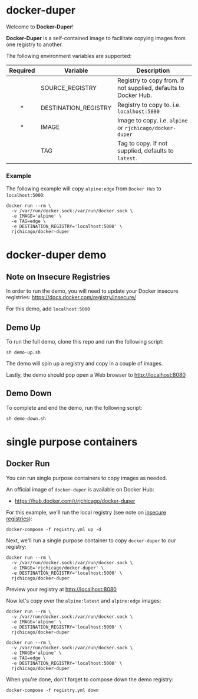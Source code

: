 # docker-duper

Welcome to **Docker-Duper**!

**Docker-Duper** is a self-contained image to facilitate copying images from one registry to another.

The following environment variables are supported:

| Required | Variable             | Description                                                     |
|:--------:|----------------------|-----------------------------------------------------------------|
|          | SOURCE_REGISTRY      | Registry to copy from. If not supplied, defaults to Docker Hub. |
|     *    | DESTINATION_REGISTRY | Registry to copy to. i.e. `localhost:5000`                      |
|     *    | IMAGE                | Image to copy. i.e. `alpine` or `rjchicago/docker-duper`        |
|          | TAG                  | Tag to copy. If not supplied, defaults to `latest`.             |

### Example
The following example will copy `alpine:edge` from `Docker Hub` to `localhost:5000`:

```
docker run --rm \
  -v /var/run/docker.sock:/var/run/docker.sock \
  -e IMAGE='alpine' \
  -e TAG=edge \
  -e DESTINATION_REGISTRY='localhost:5000' \
  rjchicago/docker-duper
```

# docker-duper demo

## <a name="note-insecure-registries"></a>Note on Insecure Registries
In order to run the demo, you will need to update your Docker insecure registries:
https://docs.docker.com/registry/insecure/

For this demo, add `localhost:5000`


## <a name="demo-up"></a>Demo Up
To run the full demo, clone this repo and run the following script:

```
sh demo-up.sh
```

The demo will spin up a registry and copy in a couple of images.

Lastly, the demo should pop open a Web browser to <a href="http://localhost:8080" target="_blank">http://localhost:8080</a>


## <a name="demo-down"></a>Demo Down
To complete and end the demo, run the following script:

```
sh demo-down.sh
```


# single purpose containers

## <a name="docker-run"></a>Docker Run
You can run single purpose containers to copy images as needed.

An official image of `docker-duper` is available on Docker Hub:
* https://hub.docker.com/r/rjchicago/docker-duper

For this example, we'll run the local registry (see note on [insecure registries](#note-insecure-registries)):

```
docker-compose -f registry.yml up -d
```

Next, we'll run a single purpose container to copy `docker-duper` to our registry:

```
docker run --rm \
  -v /var/run/docker.sock:/var/run/docker.sock \
  -e IMAGE='rjchicago/docker-duper' \
  -e DESTINATION_REGISTRY='localhost:5000' \
  rjchicago/docker-duper
```

Preview your registry at <a href="http://localhost:8080" target="_blank">http://localhost:8080</a>

Now let's copy over the `alpine:latest` and `alpine:edge` images:

```
docker run --rm \
  -v /var/run/docker.sock:/var/run/docker.sock \
  -e IMAGE='alpine' \
  -e DESTINATION_REGISTRY='localhost:5000' \
  rjchicago/docker-duper

docker run --rm \
  -v /var/run/docker.sock:/var/run/docker.sock \
  -e IMAGE='alpine' \
  -e TAG=edge \
  -e DESTINATION_REGISTRY='localhost:5000' \
  rjchicago/docker-duper
```


When you're done, don't forget to compose down the demo registry:

```
docker-compose -f registry.yml down
```
